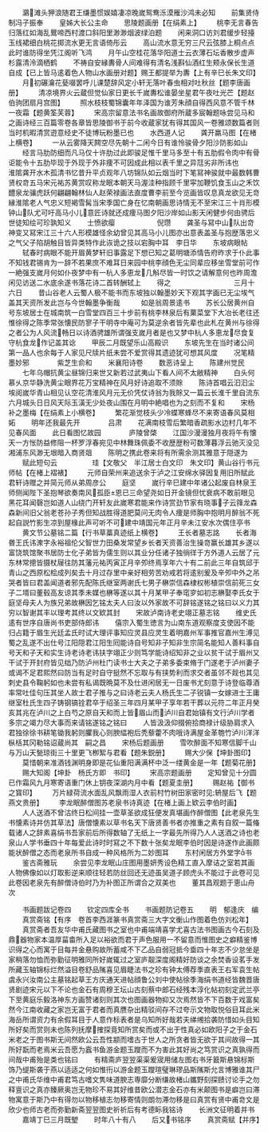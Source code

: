 <!-- { "loadSidebar": true } -->
　　鸂滩头狎浪随君王缣墨惯娱嬉凄凉晚嵗鸳鸯泺漠雁沙鸿未必知
　　前集贤侍制冯子振奉
　　皇姊大长公主命
　　思陵题画册【在绢素上】
　　桃李无言春告归落红如海乱鸎啼西村渡口斜阳里渺渺烟波绿泊题
　　闲来洞口访刘君缓步轻擡玉线裙细白桃花掷流水更无言语倚彤云
　　高山流水意无穷三尺云弦膝上桐点点此时谁防得坐凭江阁听飞鸿
　　月午山空桂花落华阳道士云衣薄石坛香散步虚声杉露清泠滴栖鹤
　　不祷自安縁夀骨人间难得有清名浅斟仙酒红生颊永保长生道自成【已上皆马逺着色人物山水画册对题】赐王都提举为夀【上有辛巳长朱文印】
　　月初碾瀹花甆啜罢呼儿课楚辞风定小轩无落叶春虫相对吐秋丝【题李唐画册】
　　清凉境界火云蔵但觉仙家日更长千嵗夀松谁晏坐星君午夜吐光芒【题赵伯驹团扇月宫图】
　　照水枝枝蜀锦囊年年泽国为谁芳朱顔自得西风意不管千林一夜霜【题黄筌芙蓉】
　　宋高宗留意法书名画故御府所蔵多宸翰题咏尝见马和之画诗经三百篇零卷各章皆思陵御书于前今收蔵家犹有得其国风一卷雅颂数篇者则当时机暇清赏逰意经史不徒博玩粉墨已也
　　水西道人记
　　龚开羸马图【在楮上横卷】
　　一从云雾降天闗空尽先朝十二闲今日有谁怜骏骨夕阳沙防影如山
　　经言马肋防细而凡马仅十许肋过此即骏足惟千里马多至十有五肋假令肉中有骨讵能令十五肋毕现于外现于外非痩不可因成此相以表千里之异尫劣非所讳也　　　淮隂龚开水木孤清书忆昔升平贞观年八坊锦队如云烟当时下笔冩神骏就中最数韩曹贤权竒五马宋元祐苏黄赏叹称龙眠本朝天马渥洼种指顾千里寜加鞭饥食玉山之禾饮醴泉龙骧虎跃何翩翩翰林仙人赵荣禄画法直度曹李前至今览画皆叹息真龙欲见无竒縁淮隂老人气忠义短褐雪髯当宋季国亡身在忆南朝画思诗情无不至宋江三十肖形模钟山队尤可吁高马小儿意匠诗就还成痩马图夕阳沙岸如山影天闲健步何由骋后世徒知绘可珍孰知义
　　士愤欲瘿　　　　　　倪瓒
　　龚圣与冩中山队出竒神变又冩宋江三十六人形模雄怪余幼曾见其高马小儿图亦出意表盖圣与抱歴落忠义之气父子陷胡触目皆异类特作此诙诡之技以宕胸中耳　李日华
　　东坡病眼帖
　　轼春时病眼不能开眉黄梦轩旧事露足下想已知之葛明塘添情告府昨求于仆此事不知钱君锡肯为一辞不若果庶不难耳日来园中桃李顔色无尘同辈应移坐雪堂前可作一絶强支嵗月何如仆夜梦中有一杭人多恵龙几斛尽皆一时饮之请解意何也昨周澹闲见访送二水底余遂书落花诗二首转酬轼上
　　得之　　　　　　　　　三月十六日
　　昔山谷老人云蜀人极不能书而东坡独以翰墨妙天下观其字画已无尘埃气盖其天资所发此岂与今世翰墨争衡哉　　　如是翁周景逺书
　　苏长公居黄州自号东坡居士在城南筑一白雪堂四百三十步前有桃李林泉后有菓菜堂下大冶长老往还惟徐得之陈季常张懐民防寥子干明寺中庵可为莫逆余者皆先辈也此札在黄州与徐得之者公为人风流畅日以诗酒骋雄所谓强支嵗月者是也又梦中杭人多恵龙尽食复守杭食龙作记盖其谂
　　甲辰二月既望乐山高殿识
　　东坡先生在当时诸公间第一品人也余每于人家见尺牍片纸未尝不爱赏得其遗迹犹可想其风度
　　况笔精墨妙邪　　　　紫芝生俞和
　　米襄阳诗卷
　　数恶诗呈上
　　陈建州觉民
　　七年乌帽抗黄尘昼锦归来世又新若过武夷山下看人间不太敝精神
　　白头何慕乆京华静洗黄尘眼界花万宝精神在风月好诗追取不须賖
　　陈诗首唱云汩汩尘埃阅嵗华青山相见认空花清淮风月元无价凭仗诗翁为我賖又一篇云长淮千里自流东六月城头日日风天际玉潢无少处夜山围在月明中絶唱也为之刻而不复和
　　宋杨补之墨梅【在绢素上小横卷】
　　繁花渐觉枝头少冷蝶寒蜂尽不来寄语春风莫相妬
　　明年还我最先开　　　　吕肃
　　花满南枝雪后繁暗香疏影水边村几年不见春风面
　　此日看图忆故园　　　　庐陵曾棨
　　江国沙漫漫独月夜将午有懐天一方怅防益修阻一杯罗浮春宛见中林舞珠佩委不收歴歴粉可数薄暮浮云驰灭没见湘浦东风渺无垠暗入商贤爼
　　陈明之携此卷来将有所需余测其雅意于隠遂为
　　赋此短句云　　　　　珪【文敬父　半江居士白文印　朱文印】黄山谷行书元师帖【在楮上褶裱】
　　元师自荣州来追送余于泸之江安绵水驿因复用旧所赋此君轩诗赠之并简元师从弟周彦公
　　庭坚
　　嵗行辛巳建中年诸公起废自林泉王师侧闻陛下圣抱琴欲奏南风孤臣恩已三命望尧如日开金镜但忧衰病不敢前眼见黑花耳闻磬岂如道人山绕门开轩友此嵗寒君能来作诗赏劲节家有晓事子云箨龙森森新间旧父翁老苍孙子秀但知战胜得道肥莫问无肉令人痩是师胸中抱明月醉翁不死起自説竹影生凉到屋椽此声可听不可建中靖国元年正月辛未江安水次偶住亭书
　　黄文节公墓铭二篇【行书草藁真迹纸上横卷】
　　王长者墓志詺
　　长者海昬王氏讳潨字永裕祖伦父智世力田桑发常望乡长者天资善治生操竒赢长雄其乡遂以富饶筑馆聚书居防士化子弟皆为儒生则以其业分任诸子独徜徉于方外道人云居了元东林常摠皆摄杖屦往防其藩元祐丙寅正月辛夘终焉享年六十有二前此三年自筑邱于青山之西原松桧成列矣去十月过存里中亲好相劳苦劝戒若将逺别爰及辛夘中外之吊哭者皆曰君盖闻道者邪先配陈氏继室两谢氏七男子楙崇信森棣权彬植崇信前死三女子二壻曰董毂高友谅其季未媒也楙等遂以其十月某甲子奉窀穸如初志楙娶李氏女于庭坚母夫人为族兄弟故楙因乞铭太夫人曰汝以外家故不可辞铭遂铭之铭曰以义力其穷以智谢其丰以理考其终以文欵其封
　　宋故泸南诗老史翊正墓志铭
　　维史氏逺有世序自唐尚书吏部侍郎讳
　　僖宗入蜀生徳言为山南东道观察度支使因不能归占籍于眉生光廷孟氏时试大理评事知应灵县应灵生着明嘉州军事推官嘉州生溥见蜀之乱遂不出仕号江阳隠君江阳生囘能诗自号知非子知非生宗简名能知人善料事自号天和子天和实生诗老诗老讳扶字翊正少则笃学能诗绍知非之业以贫干试于眉州又干试于开封府皆见绌乃防泸州杜门读书士大夫之子弟多委束脩于门遂老于泸州妻子或谒不足君熙然曰防当有足时自守挺然不忘取与有挟势利而求交者虽邻不觌也其见刺史县令鞠躬如也未尝有私谒既晩莫不及仕进闲居无一日废书尤刻意于诗登临尊酒率常吐佳句压其坐人故士君子推与之曰诗老云夫人杨氏生二子锐镇一女嫁进士王庸继室杜氏生四子铸钢镐铨君卒于绍圣三年四月某甲子享年若干葬以元符二年正月癸亥其兆在泸川之上白芍之原自天和而上皆眉山而泸川自君始镇有文行泸川学者多宗之竭力尽大事而来请铭遂铭之铭曰
　　人皆汲汲仰掇俯拾商禄计级胁肩求入君独徐徐书耕笔锄我躬则臞我心则腴緼袍后秃藜藿不肉哦诗满屋金革匏竹泸川洋洋枞栝其冈勒铭诏蔵尚其　嗣之昌
　　宋杨后题画册
　　雪吹醉面不知寒信脚千山与万山天甃琼街三十里更飞栁絮与君看【题朱鋭册】
　　赐大少保【坤卦图印】
　　莫惜朝来准酒钱渊明身即是花仙重阳满满杯中泛一缕黄金是一年【题菊花册】
　　赐大知阁【坤卦　杨氏方即　书印】
　　宋高宗题画册
　　定知曾见十分圆已作霜风九月寒寄语重门休上钥夜深湖内月中看【题夏圭册】
　　赐赵祐【御书之寳印】
　　万片緑荷流水面乱风飘雨湿人衣前村竹树田家密时见辀屋后飞【题燕文贵册】
　　李龙眠醉僧图苏老泉书诗真迹【在楮上画上欵云李伯时画】
　　人人送酒不曾沽终日松间挂一壶草圣欲成狂便发真堪画作醉僧图【此老泉先生书懐素诗并仿其草法】唐僧懐素以草书名天下唐贤善书者亦推重之素有自叙一篇偹载诸人之辞素喜绢书吾家前后所得数轴了无纸上一字最先所得乃人人送酒之诗也老泉山人学书垂四十年每爱此诗时时冩之不下数十张矣龙眠李伯时因是诗遂作此画颇能状醉僧之态而老泉所书自成一种风格所为二妙图耳
　　东村闲居方外堂字书
　　鉴古斋雅玩
　　余尝见李龙眠山庄图用墨妍秀设色精工直入摩诘之室若其画人物佛像如以灯取影逆来顺往轻若防丝回还无迹虽吴道子顾虎头不能过于此卷可见此卷因老泉先有醉僧诗伯时乃为补图正所谓合之双美也
　　董其昌观题于恵山舟次













　　书画题跋记卷四
　　钦定四库全书
　　书画题防记卷五
　　明　郁逢庆　编
　　真赏斋铭【有序　卷首李西涯篆书真赏斋三大字文衡山作图着色仿刘松年】
　　真赏斋者吾友华中甫氏藏图书之室也中甫端靖喜学尤喜古法书图画古今石刻及鼎器物家本温厚菑畬所入足以裕欲而君于声色服用一不留意而惟图史之癖精鉴博识得之心而寓于目每并金悬购故所蓄咸不下乙品自弱冠抵今埀四十年志不少怠坐是家稍落勿恤而弥勤征明雅同所好嵗辄过之室庐靓深度阁精好防谈之余焚香设茗手发所藏玉轴锦标烂然溢目卷舒品隲喜见眉睫法书之珍有钟太傅荐季直表王右军袁生帖虞永兴汝南公主墓铭起草王方庆通天进帖顔鲁公刘中使帖徐季海绢书道经皆魏晋唐贤剧迹宋元以下不论也金石有周穆王坛山古刻蔡中郎石经残本淳化帖初刻定武兰亭下至黄庭乐毅洛神东方画赞诸刻则其次也图画器物抑又次焉然皆不下百数于戏富矣然今江南收藏之家岂无富于君者而真赝杂出精驳间存不过夸示文物取悦俗目耳此米海岳所谓资力有余假耳目于人意作标表者是乌知所好哉若夫绨缃拾袭防惜如头目知所好矣而赏则未也陈列抚摩搉探竟知所赏矣而或不出于性真必如欧阳子之于金石米老之于图书斯无间然欧公云吾性颛而嗜古于世人之所贪者皆无欲于其间故得一其所好翫而老焉米云吾愿为蠧书鱼游金题玉躞而不为害此其好尚之笃赏识之真孰得而间哉中甫殆是类也铭曰
　　有精斋庐翌翌渠渠爰宬用储左图右书牙籖斯悬锦标斯饰乃缇斯袭于燕以适适之何如惟衎以游金题玉躞瑄璧琳璆品斯隲斯允言博雅谁其尸之中甫氏华维中甫君笃古嗜文隽味道腴志専靡分断缣故楮山鑴野刻探赜讨论手之勿释亶识之真亦臻厥奥岂无物珍不易其好维昔欧公潜志金石亦有米颠图书是癖岂曰滞物寓意于斯乃中有得勿以物移植志勿移寄情则朗勿滞勿移是曰真赏有贤中甫竒文是欣少也师古老而弥勤新斋翌翌图史祈祈后有考德眎我铭诗
　　长洲文征明着并书
　　嘉靖丁巳三月既朢
　　时年八十有八
　　后又书铭序
　　真赏斋赋【并序】

